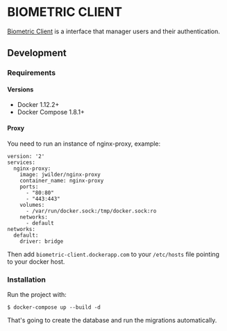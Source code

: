 # BIOMETRIC CLIENT

[Biometric Client](https://biometric-client.herokuapp.com) is a interface that manager users and their authentication.

## Development

### Requirements

#### Versions

- Docker 1.12.2+
- Docker Compose 1.8.1+

#### Proxy

You need to run an instance of nginx-proxy, example:

```
version: '2'
services:
  nginx-proxy:
    image: jwilder/nginx-proxy
    container_name: nginx-proxy
    ports:
      - "80:80"
      - "443:443"
    volumes:
      - /var/run/docker.sock:/tmp/docker.sock:ro
    networks:
      - default
networks:
  default:
    driver: bridge
```

Then add `biometric-client.dockerapp.com` to your `/etc/hosts` file pointing to your
docker host.

### Installation

Run the project with:

    $ docker-compose up --build -d

That's going to create the database and run the migrations automatically.

